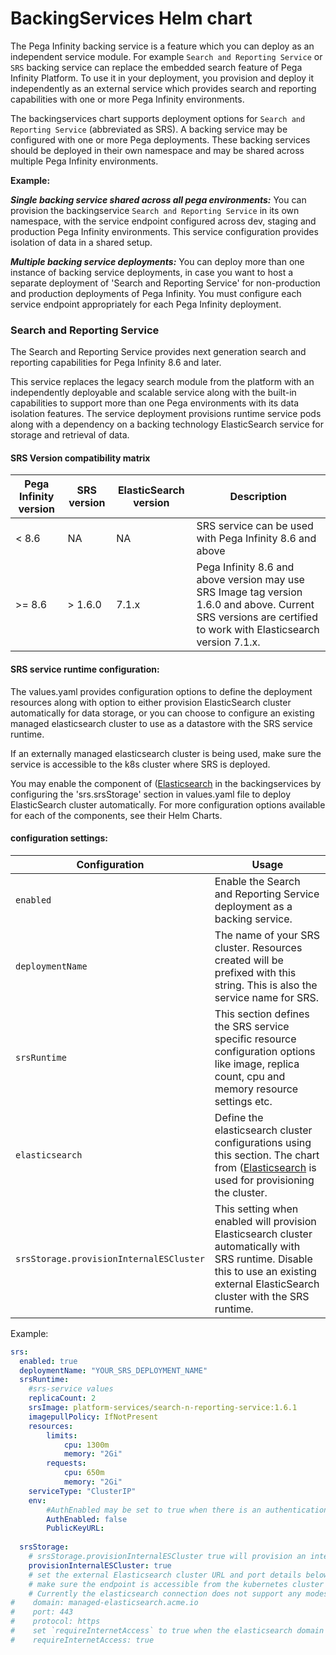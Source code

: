 # BackingServices Helm chart

The Pega Infinity backing service is a feature which you can deploy as an independent service module. For example `Search and Reporting Service` or `SRS` backing service can replace the embedded search feature of Pega Infinity Platform. To use it in your deployment, you provision and deploy it independently as an external service which provides search and reporting capabilities with one or more Pega Infinity environments.  

The backingservices chart supports deployment options for `Search and Reporting Service` (abbreviated as SRS). A backing service may be configured with one or more Pega deployments. 
These backing services should be deployed in their own namespace and may be shared across multiple Pega Infinity environments.

**Example:**

**_Single backing service shared across all pega environments:_**
You can provision the backingservice `Search and Reporting Service` in its own namespace, with the service endpoint configured across dev, staging and production Pega Infinity environments. This service configuration provides isolation of data in a shared setup.

**_Multiple backing service deployments:_**
You can deploy more than one instance of backing service deployments, in case you want to host a separate deployment of 'Search and Reporting Service' for non-production and production deployments of Pega Infinity. You must configure each service endpoint appropriately for each Pega Infinity deployment.

### Search and Reporting Service

The Search and Reporting Service provides next generation search and reporting capabilities for Pega Infinity 8.6 and later. 

This service replaces the legacy search module from the platform with an independently deployable and scalable service along with the built-in capabilities to support more than one Pega environments with its data isolation features. 
The service deployment provisions runtime service pods along with a dependency on a backing technology ElasticSearch service for storage and retrieval of data. 

#### SRS Version compatibility matrix
Pega Infinity version   | SRS version   | ElasticSearch version     | Description
---                     | ---           | ---                       | ---
< 8.6                   | NA            | NA                        | SRS service can be used with Pega Infinity 8.6 and above
\>= 8.6                 | \> 1.6.0      | 7.1.x                     | Pega Infinity 8.6 and above version may use SRS Image tag version 1.6.0 and above. Current SRS versions are certified to work with Elasticsearch version 7.1.x.


#### SRS service runtime configuration:

The values.yaml provides configuration options to define the deployment resources along with option to either provision ElasticSearch cluster automatically for data storage, or you can choose to configure an existing managed elasticsearch cluster to use as a datastore with the SRS service runtime. 

If an externally managed elasticsearch cluster is being used, make sure the service is accessible to the k8s cluster where SRS is deployed.

You may enable the component of ([Elasticsearch](https://github.com/helm/charts/tree/master/stable/elasticsearch/values.yaml) in the backingservices by configuring the 'srs.srsStorage' section in values.yaml file to deploy ElasticSearch cluster automatically. For more configuration options available for each of the components, see their Helm Charts.

#### configuration settings:
Configuration                       | Usage
---                                 | ---
`enabled`                           | Enable the Search and Reporting Service deployment as a backing service.
`deploymentName`                    | The name of your SRS cluster.  Resources created will be prefixed with this string. This is also the service name for SRS.
`srsRuntime`                        | This section defines the SRS service specific resource configuration options like image, replica count, cpu and memory resource settings etc.
`elasticsearch`                     | Define the elasticsearch cluster configurations using this section. The chart from ([Elasticsearch](https://github.com/helm/charts/tree/master/stable/elasticsearch/values.yaml) is used for provisioning the cluster.
`srsStorage.provisionInternalESCluster` | This setting when enabled will provision Elasticsearch cluster automatically with SRS runtime. Disable this to use an existing external ElasticSearch cluster with the SRS runtime.

Example:

```yaml
srs:
  enabled: true
  deploymentName: "YOUR_SRS_DEPLOYMENT_NAME"
  srsRuntime:
    #srs-service values
    replicaCount: 2
    srsImage: platform-services/search-n-reporting-service:1.6.1
    imagepullPolicy: IfNotPresent
    resources:
        limits:
            cpu: 1300m
            memory: "2Gi"
        requests:
            cpu: 650m
            memory: "2Gi"
    serviceType: "ClusterIP"
    env:
        #AuthEnabled may be set to true when there is an authentication mechanism in place between SRS and Pega Infinity.
        AuthEnabled: false
        PublicKeyURL:
  
  srsStorage:
    # srsStorage.provisionInternalESCluster true will provision an internal elasticsearch cluster with specified configuration
    provisionInternalESCluster: true
    # set the external Elasticsearch cluster URL and port details below when using an externally managed elasticsearch
    # make sure the endpoint is accessible from the kubernetes cluster pods.
    # Currently the elasticsearch connection does not support any modes of authentication and should be es endpoint APIs' accessible without authentication.
#    domain: managed-elasticsearch.acme.io
#    port: 443
#    protocol: https
#    set `requireInternetAccess` to true when the elasticsearch domain is outside of the Kubernetes cluster network and is available over internet
#    requireInternetAccess: true
